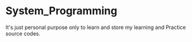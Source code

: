 # System_Programming
It's just personal purpose only to learn and store my learning and Practice source codes.
